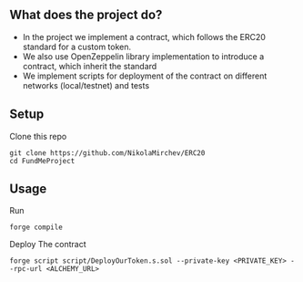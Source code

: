 ## What does the project do?
- In the project we implement a contract, which follows the ERC20 standard for a custom token.
- We also use OpenZeppelin library implementation to introduce a contract, which inherit the standard
- We implement scripts for deployment of the contract on different networks (local/testnet) and tests  

## Setup

Clone this repo

```
git clone https://github.com/NikolaMirchev/ERC20
cd FundMeProject
```

## Usage

Run

```
forge compile
```

Deploy The contract

```
forge script script/DeployOurToken.s.sol --private-key <PRIVATE_KEY> --rpc-url <ALCHEMY_URL>
```

